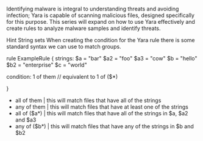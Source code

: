 Identifying malware is integral to understanding threats and avoiding infection; Yara is capable of scanning malicious files, designed specifically for this purpose. This series will expand on how to use Yara effectively and create rules to analyze malware samples and identify threats.

Hint
String sets
When creating the condition for the Yara rule there is some standard syntax we can use to match groups.

rule ExampleRule
{
strings:
$a = "bar"
$a2 = "foo"
$a3 = "cow"
$b = "hello"
$b2 = "enterprise"
$c = "world"

condition:
1 of them // equivalent to 1 of ($*)

}

- all of them | this will match files that have all of the strings
- any of them | this will match files that have at least one of the strings
- all of ($a*) | this will match files that have all of the strings in $a, $a2 and $a3
- any of ($b*) | this will match files that have any of the strings in $b and $b2

